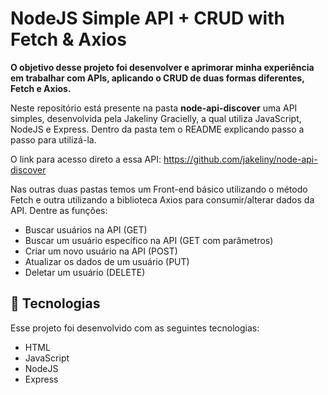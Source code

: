 # NodeJS Simple API + CRUD with Fetch & Axios

<b>O objetivo desse projeto foi desenvolver e aprimorar minha experiência em trabalhar com APIs, aplicando o CRUD de duas formas diferentes, Fetch e Axios.</b>

Neste repositório está presente na pasta <b>node-api-discover</b> uma API simples, desenvolvida pela Jakeliny Gracielly, a qual utiliza JavaScript, NodeJS e Express.
Dentro da pasta tem o README explicando passo a passo para utilizá-la.

O link para acesso direto a essa API: https://github.com/jakeliny/node-api-discover

Nas outras duas pastas temos um Front-end básico utilizando o método Fetch e outra utilizando a biblioteca Axios para consumir/alterar dados da API. Dentre as funções:
- Buscar usuários na API (GET)
- Buscar um usuário específico na API (GET com parâmetros)
- Criar um novo usuário na API (POST)
- Atualizar os dados de um usuário (PUT)
- Deletar um usuário (DELETE)


## 🚀 Tecnologias

Esse projeto foi desenvolvido com as seguintes tecnologias:

- HTML
- JavaScript
- NodeJS
- Express
